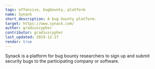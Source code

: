```yaml
---
tags: offensive, bugbounty, platform
name: Synack
short_description: A bug bounty platform.
target: https://www.synack.com/ 
author: gradiuscypher
contributor: gradiuscypher
last_updated: 2019-12-27
render: true
---
```


Synack is a platform for bug bounty researchers to sign up and submit security bugs to the participating company or software.